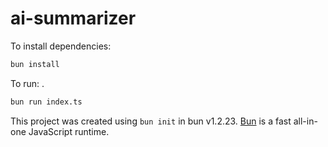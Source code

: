 # ai-summarizer

To install dependencies:

```bash
bun install
```

To run:
.
```bash
bun run index.ts
```

This project was created using `bun init` in bun v1.2.23. [Bun](https://bun.com) is a fast all-in-one JavaScript runtime.
